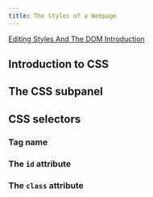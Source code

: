 ```yaml
---
title: The Styles of a Webpage
---
```




[Editing Styles And The DOM Introduction](https://developer.chrome.com/devtools/docs/dom-and-styles)


## Introduction to CSS

## The CSS subpanel

## CSS selectors

### Tag name

### The `id` attribute

### The `class` attribute
